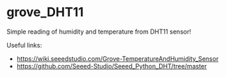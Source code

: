 # grove_DHT11
Simple reading of humidity and temperature from DHT11 sensor!

Useful links:
* https://wiki.seeedstudio.com/Grove-TemperatureAndHumidity_Sensor
* https://github.com/Seeed-Studio/Seeed_Python_DHT/tree/master
